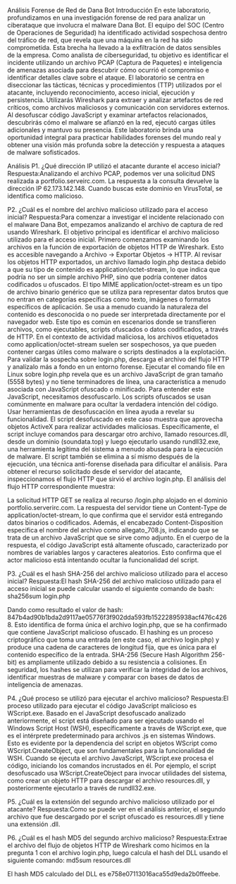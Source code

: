 Análisis Forense de Red de Dana Bot
Introducción
En este laboratorio, profundizamos en una investigación forense de red para analizar un ciberataque que involucra el malware Dana Bot. El equipo del SOC (Centro de Operaciones de Seguridad) ha identificado actividad sospechosa dentro del tráfico de red, que revela que una máquina en la red ha sido comprometida. Esta brecha ha llevado a la exfiltración de datos sensibles de la empresa. Como analista de ciberseguridad, tu objetivo es identificar el incidente utilizando un archivo PCAP (Captura de Paquetes) e inteligencia de amenazas asociada para descubrir cómo ocurrió el compromiso e identificar detalles clave sobre el ataque.
El laboratorio se centra en diseccionar las tácticas, técnicas y procedimientos (TTP) utilizados por el atacante, incluyendo reconocimiento, acceso inicial, ejecución y persistencia. Utilizarás Wireshark para extraer y analizar artefactos de red críticos, como archivos maliciosos y comunicación con servidores externos. Al desofuscar código JavaScript y examinar artefactos relacionados, descubrirás cómo el malware se afianzó en la red, ejecutó cargas útiles adicionales y mantuvo su presencia. Este laboratorio brinda una oportunidad integral para practicar habilidades forenses del mundo real y obtener una visión más profunda sobre la detección y respuesta a ataques de malware sofisticados.

Análisis
P1. ¿Qué dirección IP utilizó el atacante durante el acceso inicial?
Respuesta:Analizando el archivo PCAP, podemos ver una solicitud DNS realizada a portfolio.serveirc.com.
La respuesta a la consulta devuelve la dirección IP 62.173.142.148. Cuando buscas este dominio en VirusTotal, se identifica como malicioso.

P2. ¿Cuál es el nombre del archivo malicioso utilizado para el acceso inicial?
Respuesta:Para comenzar a investigar el incidente relacionado con el malware Dana Bot, empezamos analizando el archivo de captura de red usando Wireshark. El objetivo principal es identificar el archivo malicioso utilizado para el acceso inicial. Primero comenzamos examinando los archivos en la función de exportación de objetos HTTP de Wireshark. Esto es accesible navegando a Archivo -> Exportar Objetos -> HTTP.
Al revisar los objetos HTTP exportados, un archivo llamado login.php destaca debido a que su tipo de contenido es application/octet-stream, lo que indica que podría no ser un simple archivo PHP, sino que podría contener datos codificados u ofuscados. El tipo MIME application/octet-stream es un tipo de archivo binario genérico que se utiliza para representar datos brutos que no entran en categorías específicas como texto, imágenes o formatos específicos de aplicación. Se usa a menudo cuando la naturaleza del contenido es desconocida o no puede ser interpretada directamente por el navegador web. Este tipo es común en escenarios donde se transfieren archivos, como ejecutables, scripts ofuscados o datos codificados, a través de HTTP. En el contexto de actividad maliciosa, los archivos etiquetados como application/octet-stream suelen ser sospechosos, ya que pueden contener cargas útiles como malware o scripts destinados a la explotación.
Para validar la sospecha sobre login.php, descarga el archivo del flujo HTTP y analízalo más a fondo en un entorno forense. Ejecutar el comando file en Linux sobre login.php revela que es un archivo JavaScript de gran tamaño (5558 bytes) y no tiene terminadores de línea, una característica a menudo asociada con JavaScript ofuscado o minificado.
Para entender este JavaScript, necesitamos desofuscarlo. Los scripts ofuscados se usan comúnmente en malware para ocultar la verdadera intención del código. Usar herramientas de desofuscación en línea ayuda a revelar su funcionalidad.
El script desofuscado en este caso muestra que aprovecha objetos ActiveX para realizar actividades maliciosas. Específicamente, el script incluye comandos para descargar otro archivo, llamado resources.dll, desde un dominio (soundata.top) y luego ejecutarlo usando rundll32.exe, una herramienta legítima del sistema a menudo abusada para la ejecución de malware. El script también se elimina a sí mismo después de la ejecución, una técnica anti-forense diseñada para dificultar el análisis.
Para obtener el recurso solicitado desde el servidor del atacante, inspeccionamos el flujo HTTP que sirvió el archivo login.php. El análisis del flujo HTTP correspondiente muestra:

La solicitud HTTP GET se realiza al recurso /login.php alojado en el dominio portfolio.serverirc.com.
La respuesta del servidor tiene un Content-Type de application/octet-stream, lo que confirma que el servidor está entregando datos binarios o codificados.
Además, el encabezado Content-Disposition especifica el nombre del archivo como allegato_708.js, indicando que se trata de un archivo JavaScript que se sirve como adjunto.
En el cuerpo de la respuesta, el código JavaScript está altamente ofuscado, caracterizado por nombres de variables largos y caracteres aleatorios. Esto confirma que el actor malicioso está intentando ocultar la funcionalidad del script.


P3. ¿Cuál es el hash SHA-256 del archivo malicioso utilizado para el acceso inicial?
Respuesta:El hash SHA-256 del archivo malicioso utilizado para el acceso inicial se puede calcular usando el siguiente comando de bash:
sha256sum login.php

Dando como resultado el valor de hash: 847b4ad90b1bda2d9117ae05776f3f902dda593fb15222895938acf476c4268.
Esto identifica de forma única el archivo login.php, que se ha confirmado que contiene JavaScript malicioso ofuscado. El hashing es un proceso criptográfico que toma una entrada (en este caso, el archivo login.php) y produce una cadena de caracteres de longitud fija, que es única para el contenido específico de la entrada. SHA-256 (Secure Hash Algorithm 256-bit) es ampliamente utilizado debido a su resistencia a colisiones. En seguridad, los hashes se utilizan para verificar la integridad de los archivos, identificar muestras de malware y comparar con bases de datos de inteligencia de amenazas.

P4. ¿Qué proceso se utilizó para ejecutar el archivo malicioso?
Respuesta:El proceso utilizado para ejecutar el código JavaScript malicioso es WScript.exe.
Basado en el JavaScript desofuscado analizado anteriormente, el script está diseñado para ser ejecutado usando el Windows Script Host (WSH), específicamente a través de WScript.exe, que es el intérprete predeterminado para archivos .js en sistemas Windows. Esto es evidente por la dependencia del script en objetos WScript como WScript.CreateObject, que son fundamentales para la funcionalidad de WSH.
Cuando se ejecuta el archivo JavaScript, WScript.exe procesa el código, iniciando los comandos incrustados en él. Por ejemplo, el script desofuscado usa WScript.CreateObject para invocar utilidades del sistema, como crear un objeto HTTP para descargar el archivo resources.dll, y posteriormente ejecutarlo a través de rundll32.exe.

P5. ¿Cuál es la extensión del segundo archivo malicioso utilizado por el atacante?
Respuesta:Como se puede ver en el análisis anterior, el segundo archivo que fue descargado por el script ofuscado es resources.dll y tiene una extensión .dll.

P6. ¿Cuál es el hash MD5 del segundo archivo malicioso?
Respuesta:Extrae el archivo del flujo de objetos HTTP de Wireshark como hicimos en la pregunta 1 con el archivo login.php, luego calcula el hash del DLL usando el siguiente comando:
md5sum resources.dll

El hash MD5 calculado del DLL es e758e07113016aca55d9eda2b0ffeebe.
